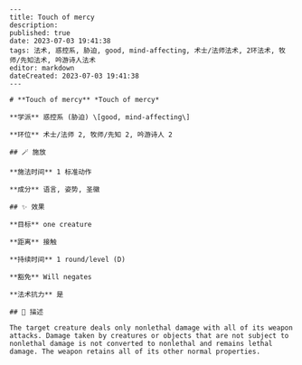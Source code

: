 
    ---
    title: Touch of mercy
    description: 
    published: true
    date: 2023-07-03 19:41:38
    tags: 法术, 惑控系, 胁迫, good, mind-affecting, 术士/法师法术, 2环法术, 牧师/先知法术, 吟游诗人法术
    editor: markdown
    dateCreated: 2023-07-03 19:41:38
    ---

    # **Touch of mercy** *Touch of mercy*

    **学派** 惑控系 (胁迫) \[good, mind-affecting\] 

    **环位** 术士/法师 2, 牧师/先知 2, 吟游诗人 2

    ## 🪄 施放

    **施法时间** 1 标准动作

    **成分** 语言, 姿势, 圣徽

    ## ✨ 效果 

    **目标** one creature 

    **距离** 接触  

    **持续时间** 1 round/level (D) 

    **豁免** Will negates

    **法术抗力** 是

    ## 📖 描述

    The target creature deals only nonlethal damage with all of its weapon attacks. Damage taken by creatures or objects that are not subject to nonlethal damage is not converted to nonlethal and remains lethal damage. The weapon retains all of its other normal properties.
    